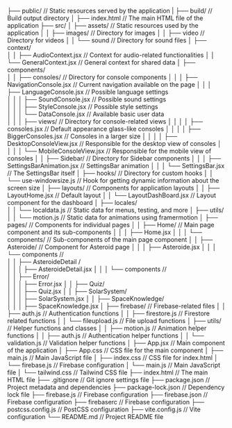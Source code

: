 ├── public/                  // Static resources served by the application
|
├── build/                   // Build output directory
│   ├── index.html           // The main HTML file of the application
├── src/
│   ├── assets/              // Static resources used by the application
│   │   ├── images/          // Directory for images
│   │   ├── video            // Directory for videos
│   │   └── sound            // Directory for sound files
│   ├── context/  
│   │   ├── AudioContext.jsx        // Context for audio-related functionalities
│   │   └── GeneralContext.jsx     // General context for shared data
│   ├── components/   
│   │   ├── consoles/               // Directory for console components
│   │   │   ├── NavigationConsole.jsx     // Current navigation available on the page
│   │   │   ├── LanguageConsole.jsx       // Possible language settings   
│   │   │   ├── SoundConsole.jsx          // Possible sound settings   
│   │   │   ├── StyleConsole.jsx          // Possible style settings     
│   │   │   └── DataConsole.jsx           // Available basic user data         
│   │   │   ├── views/                  // Directory for console-related views
│   │   │   │   ├── consoles.jsx             // Default appearance glass-like consoles
│   │   │   │   ├── BiggerConsoles.jsx         // Consoles in a larger size
│   │   │   │   ├── DesktopConsoleView.jsx         // Responsible for the desktop view of consoles
│   │   │   │   └── MobileConsoleView.jsx         // Responsible for the mobile view of consoles
│   │   ├── Sidebar/                  // Directory for Sidebar components
│   │   │   ├── SettingsBarAnimation.jsx  // SettingsBar animation
│   │   │   └── SettingsBar.jsx          // The SettingsBar itself
│   ├── hooks/      // Directory for custom hooks
│   │   └── use-windowsize.js    // Hook for getting dynamic information about the screen size
│   ├── layouts/             // Components for application layouts
│   │   ├── LayoutHome.jsx    // Default layout 
│   │   └── LayoutDashBoard.jsx  // Layout component for the dashboard
│   ├── locales/   
│   │   └── localdata.js    // Static data for menus, testing, and more
│   ├── utils/   
│   │   └── motion.js    // Static data for animations using framermotion
│   ├── pages/               // Components for individual pages
│   │   ├── Home/            // Main page component and its sub-components
│   │   │   ├── Home.jsx
│   │   │   └── components/   // Sub-components of the main page component
│   │   ├── Asteroide/          // Component for Asteroid page
│   │   │   ├── Asteroide.jsx
│   │   │   └── components //  
│   │   ├── AsteroideDetail /      
│   │   │   ├── AsteroideDetail.jsx
│   │   │   └── components //  
│   │   ├── Error/       
│   │   │   ├── Error.jsx
│   │   ├── Quiz/       
│   │   │   ├── Quiz.jsx
│   │   ├── SolarSystem/       
│   │   │   ├── SolarSystem.jsx
│   │   ├── SpaceKnowledge/       
│   │   │   ├── SpaceKnowledge.jsx
│   ├── firebase/           // Firebase-related files
│   │   ├── auth.js          // Authentication functions
│   │   ├── firestore.js     // Firestore related functions
│   │   └── fileupload.js    // File upload functions
│   ├── utils/               // Helper functions and classes
│   │   ├── motion.js          // Animation helper functions
│   │   ├── auth.js            // Authentication helper functions
│   │   └── validation.js    // Validation helper functions
│   ├── App.jsx              // Main component of the application
│   ├── App.css              // CSS file for the main component
│   ├── main.js              // Main JavaScript file
│   ├── index.css            // CSS file for index.html
│   └── firebase.js          // Firebase configuration
│   └── main.js              // Main JavaScript file
│   └── tailwind.css         // Tailwind CSS file
├── index.html               // The main HTML file
├── .gitignore               // Git ignore settings file
├── package.json             // Project metadata and dependencies
├── package-lock.json        // Dependency lock file
├── firebase.js              // Firebase configuration
├── firebase.json            // Firebase configuration
├── firebaserc               // Firebase configuration
├── postcss.config.js        // PostCSS configuration
├── vite.config.js           // Vite configuration
└── README.md                // Project README file

  

